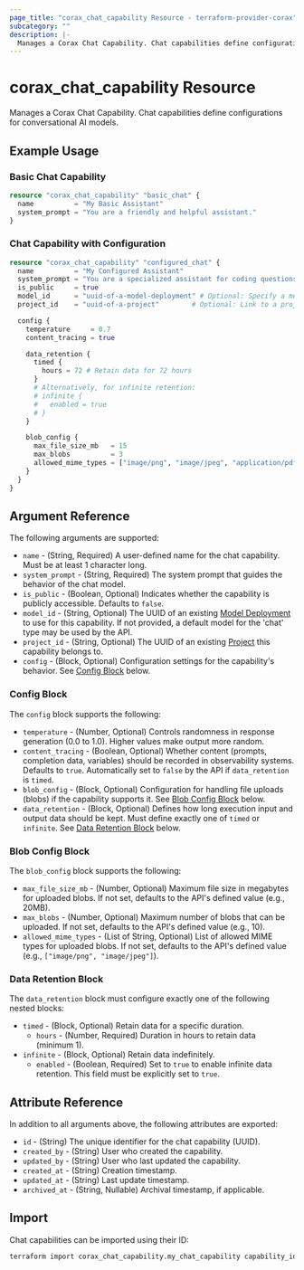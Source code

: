 ```yaml
---
page_title: "corax_chat_capability Resource - terraform-provider-corax"
subcategory: ""
description: |-
  Manages a Corax Chat Capability. Chat capabilities define configurations for conversational AI models.
---
```


# corax_chat_capability Resource

Manages a Corax Chat Capability. Chat capabilities define configurations for conversational AI models.

## Example Usage

### Basic Chat Capability

```terraform
resource "corax_chat_capability" "basic_chat" {
  name          = "My Basic Assistant"
  system_prompt = "You are a friendly and helpful assistant."
}
```

### Chat Capability with Configuration

```terraform
resource "corax_chat_capability" "configured_chat" {
  name          = "My Configured Assistant"
  system_prompt = "You are a specialized assistant for coding questions."
  is_public     = true
  model_id      = "uuid-of-a-model-deployment" # Optional: Specify a model deployment
  project_id    = "uuid-of-a-project"        # Optional: Link to a project

  config {
    temperature     = 0.7
    content_tracing = true

    data_retention {
      timed {
        hours = 72 # Retain data for 72 hours
      }
      # Alternatively, for infinite retention:
      # infinite {
      #   enabled = true
      # }
    }

    blob_config {
      max_file_size_mb   = 15
      max_blobs          = 3
      allowed_mime_types = ["image/png", "image/jpeg", "application/pdf"]
    }
  }
}
```

## Argument Reference

The following arguments are supported:

- `name` - (String, Required) A user-defined name for the chat capability. Must be at least 1 character long.
- `system_prompt` - (String, Required) The system prompt that guides the behavior of the chat model.
- `is_public` - (Boolean, Optional) Indicates whether the capability is publicly accessible. Defaults to `false`.
- `model_id` - (String, Optional) The UUID of an existing [Model Deployment](./model_deployment.md) to use for this capability. If not provided, a default model for the 'chat' type may be used by the API.
- `project_id` - (String, Optional) The UUID of an existing [Project](./project.md) this capability belongs to.
- `config` - (Block, Optional) Configuration settings for the capability's behavior. See [Config Block](#config-block) below.

### Config Block

The `config` block supports the following:

- `temperature` - (Number, Optional) Controls randomness in response generation (0.0 to 1.0). Higher values make output more random.
- `content_tracing` - (Boolean, Optional) Whether content (prompts, completion data, variables) should be recorded in observability systems. Defaults to `true`. Automatically set to `false` by the API if `data_retention` is `timed`.
- `blob_config` - (Block, Optional) Configuration for handling file uploads (blobs) if the capability supports it. See [Blob Config Block](#blob-config-block) below.
- `data_retention` - (Block, Optional) Defines how long execution input and output data should be kept. Must define exactly one of `timed` or `infinite`. See [Data Retention Block](#data-retention-block) below.

### Blob Config Block

The `blob_config` block supports the following:

- `max_file_size_mb` - (Number, Optional) Maximum file size in megabytes for uploaded blobs. If not set, defaults to the API's defined value (e.g., 20MB).
- `max_blobs` - (Number, Optional) Maximum number of blobs that can be uploaded. If not set, defaults to the API's defined value (e.g., 10).
- `allowed_mime_types` - (List of String, Optional) List of allowed MIME types for uploaded blobs. If not set, defaults to the API's defined value (e.g., `["image/png", "image/jpeg"]`).

### Data Retention Block

The `data_retention` block must configure exactly one of the following nested blocks:

- `timed` - (Block, Optional) Retain data for a specific duration.
  - `hours` - (Number, Required) Duration in hours to retain data (minimum 1).
- `infinite` - (Block, Optional) Retain data indefinitely.
  - `enabled` - (Boolean, Required) Set to `true` to enable infinite data retention. This field must be explicitly set to `true`.

## Attribute Reference

In addition to all arguments above, the following attributes are exported:

- `id` - (String) The unique identifier for the chat capability (UUID).
- `created_by` - (String) User who created the capability.
- `updated_by` - (String) User who last updated the capability.
- `created_at` - (String) Creation timestamp.
- `updated_at` - (String) Last update timestamp.
- `archived_at` - (String, Nullable) Archival timestamp, if applicable.

## Import

Chat capabilities can be imported using their ID:

```sh
terraform import corax_chat_capability.my_chat_capability capability_id_here
```
